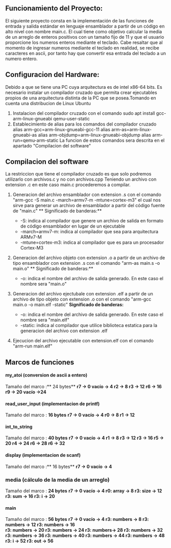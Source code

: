 ## Funcionamiento del Proyecto:
El siguiente proyecto consta en la implementación de las funciones de entrada y salida estándar en lenguaje ensamblador a partir de un código en alto nivel con nombre main.c.  El cual tiene como objetivo calcular la media de un arreglo de enteros positivos con un tamaño fijo de 11 y que el usuario proporcione los numeros enteros mediante el teclado.
 Cabe resaltar que al momento de ingresar numeros mediante el teclado en realidad, se recibe caracteres en ascii, por tanto hay que convertir esa entrada del teclado a un numero entero.



## Configuracion del Hardware:
Debido a que se tiene una PC cuya arquitectura es de intel x86-64 bits. Es necesario instalar un compilador cruzado que permita crear ejecutables propios de una arquitectura distinta de la PC que se posea.Tomando en cuenta una distribucion de Linux Ubuntu 
 1. Instalacion del compilador cruzado con el comando sudo apt install gcc-arm-linux-gnueabi qemu-user-static
 2. Establecimiento de alias para los comandos del compilador cruzado
        alias arm-gcc=arm-linux-gnueabi-gcc-11
        alias arm-as=arm-linux-gnueabi-as
        alias arm-objdump=arm-linux-gnueabi-objdump
        alias arm-run=qemu-arm-static
 La funcion de estos comandos sera descrita en el apartado "Compilacion del software"



## Compilacion del software
 La restriccion que tiene el compilador cruzado es que solo podremos utilizarlo con archivos.c y no con archivos.cpp
Teniendo un archivo con extension .c en este caso main.c procederemos a compilar.

1. Generacion del archivo ensamblador con extension .s con el comando "arm-gcc -S main.c -march=armv7-m -mtune=cortex-m3" el cual nos sirve para generar un archivo de ensamblador a partir del código fuente de "main.c"
	**  Significado de banderas:**
	-  -S: indica al compilador que genere un archivo de salida en formato de código ensamblador en lugar de un ejecutable
	-   -march=armv7-m: indica al compilador que sea para arquitectura ARMv7-M
	- -mtune=cortex-m3: indica al compilador que es para un procesador Cortex-M3
2. Generacion del archivo objeto con extension .o a partir de un archivo de tipo ensamblador con extension .s con el comando "arm-as main.s -o main.o"
	** Significado de banderas:**
	-   -o: indica el nombre del archivo de salida generado. En este caso el nombre sera "main.o"

3. Generacion del archivo ejectubale con extension .elf a partir de un archivo de tipo objeto con extension .o con el comando "arm-gcc main.o -o main.elf -static"
	**Significado de banderas:**
	-  -o: indica el nombre del archivo de salida generado. En este caso el nombre sera "main.elf"
	-  -static: indica al compilador que utilice biblioteca estatica para la generacion del archivo con extension .elf

4. Ejecucion del archivo ejecutable con extension.elf con el comando "arm-run main.elf"


## Marcos de funciones
#### my_atoi (conversion de ascii a entero)
Tamaño del marco :** 24 bytes**
**r7 -> 0
vacío -> 4
r2 -> 8
r3 -> 12
r6 -> 16
r9 -> 20
vacío ->24**
		
#### read_user_input (implementacion de printf)
Tamaño del marco : **16 bytes**
**r7 -> 0
vacío -> 4
r0 -> 8
r1 -> 12**

#### int_to_string
Tamaño del marco : **40 bytes**
**r7 -> 0
vacío -> 4
r1 -> 8
r3 -> 12
r3 -> 16
r5 -> 20
r4 -> 24
r6 -> 28
r6 -> 32**

#### display (implementacion de scanf)
Tamaño del marco :** 16 bytes**
**r7 -> 0
vacío -> 4**

### media (cálculo de la media de un arreglo)
 Tamaño del marco : **24 bytes**
**r7 -> 0
vacío -> 4
r0: array -> 8
r3: size -> 12
r3: sum -> 16
r3: i -> 20**

#### main
Tamaño del marco : **56 bytes**
**r7 -> 0
vacío -> 4
r3: numbers -> 8
r3: numbers -> 12
r3: numbers -> 16    
r3: numbers -> 20
r3: numbers -> 24
r3: numbers-> 28
r3: numbers -> 32
r3: numbers -> 36
r3: numbers -> 40
r3: numbers -> 44
r3: numbers -> 48
r3: i -> 52
r3: out -> 56**
